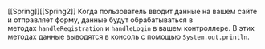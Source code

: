 [[Spring]][[Spring2]]
Когда пользователь вводит данные на вашем сайте и отправляет форму, данные будут обрабатываться в методах `handleRegistration` и `handleLogin` в вашем контроллере. В этих методах данные выводятся в консоль с помощью `System.out.println`.